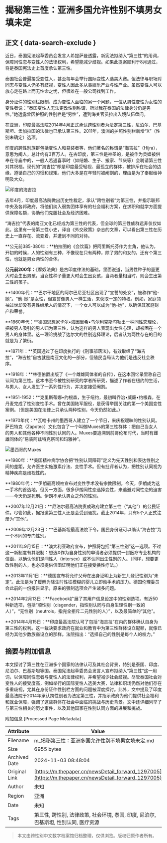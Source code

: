 # 揭秘第三性：亚洲多国允许性别不填男女填未定

## 正文 { data-search-exclude }


近日，泰国宪法起草委员会发言人希提萨曼透露，新宪法拟纳入“第三性”的用词，保障同性恋与变性人的法律权利，希望能减少歧视。如果此提案顺利于8月通过，将是泰国宪法史上首度承认第三性。

泰国社会普遍接受变性人，甚至每年会举行国际变性人选美大赛。但法律与职场对同志与变性人仍多有歧视，变性人因此多从事娱乐产业与性产业。虽然变性人可以放心走在路上而无性命之忧，但很难在一般公司找到工作。

身分证件的性别栏限制，成为变性人面临的另一个问题，一位从男性变性为女性的变性者说：“泰国变性人无法更改性别称谓，所以我在泰国的法律身分仍是男性。”她透露曾因护照的性别栏是“男性”，遭到海关官员拉出入境队伍盘问。

在亚洲，印度最高法院2014年4月正式承认跨性别者为法定第三性，尼泊尔、巴基斯坦、孟加拉国的法律也已承认第三性。2011年，澳洲的护照性别栏新增“X”（性别未确定）选项。

印度的跨性别族群包括变性人和易装者等，他们著名的称谓是“海吉拉”（Hijra），意思为阉人，总计约有3百万人。在古印度，第三性是神圣的，是被作为灵媒被供奉在寺庙中的，一般人若遇喜事时（如结婚、生子、搬家、节庆等）会聘请第三性对其祝福。现代的“海吉拉”却是印度最受轻视、最孤立的群体，被排斥在社会的边缘，遵循自己的习惯和规矩。他们大多是在年轻时被阉割的，理由是为了奉献给神明及大众。

![印度的海吉拉](http://image.thepaper.cn/www/image/4/235/813.jpg)

去年4月，印度最高法院做出历史性裁定，承认“跨性别者”为第三性，并指示联邦中央及各邦政府，将他们纳入弱势团体享有的社会福利方案，在求职和就学方面提供保障名额，协助他们克服社会及经济困难。

“海吉拉”代表的南亚文化已经成为第三性的代表，但全球的第三性族群远非仅仅如此。这里有一份第三性小史，译自《外交政策》杂志的文章，可以看出第三性在历史上一直存在、流变着，并遭到不同的对待。

**公元前385-380年：**柏拉图的《会饮篇》把阿里斯托芬作为主角，他认为，开初的时候，人的性别有三种，不像现在只有两种，除了男的和女的，还有个第三性，也就是男女两性的合体。

**公元前200年：**《摩奴法典》是古印度律法的基础，里面说道，当男性种子的量更大时会生出男孩，当女性种子量更大时会生出女孩，当两者量相当时，则会生出第三性的孩子。

**1400年代：**巴尔干地区的阿尔巴尼亚社区出现了“宣誓的处女”，被称作“他-她”。“他-她”是女性，但宣誓像男人一样生活，来获取一定的特权。例如，家庭领袖过世却没有男性继承人的情况下，一个女人可以成为“他-她”，以确保其家庭财产和荣誉。

**1860年代：**德国思想家卡尔•海因里希•乌尔利克斯勾勒出一种同性恋理论，把被男人吸引的男人归为第三性，认为这样的男人表现出女性心理，却被困在一个男人的身体里。这一理论挑战了达尔文的性别选择理论，后者认为两性存在的目的就是为了繁衍。

**1871年：**英国通过了在印度执行的《刑事部落法》，有效取缔了“海吉拉”，“海吉拉”自古就是南亚文化的一部分，但殖民当局认为他们是违反社会秩序。

**1918年：**林德伯爵出版了《一个雌雄同体者的自传》，在这本回忆录里称自己认同为第三性。这本书至今被性别研究的学者所研究，描述了作者在纽约的生活，与男人、女人发生了一系列性行为，并决定接受阉割。

**1951-1952：**克里斯蒂娜•约根森，生于纽约，最初叫乔治•威廉•约根森，在丹麦完成了性别变性手术。曾在美国陆军服役，是获得举国关注的第一个美国变性案例。（但是美国在法律上只承认两种性别，今天仍然如此。）

**1970年代：**瓦哈卡州的墨西哥人建立了一个节日，来庆祝暧昧的性别认同。萨巴特克（Zapotec）文化包含了一个叫做Muxes的第三性群体：把自己当女人的男人和其他各种不同性别认同的人。Muxes要追溯到前哥伦布时代，当时有雌雄同体的“易装阿兹特克祭司和玛雅神”。

![墨西哥的Muxes](http://image.thepaper.cn/www/image/4/235/769.jpg)

**1980年：**美国精神病学协会把“性别认同障碍”定义为先天性别和表达性别之间的差距，允许医生实施激素疗法、变性手术。但有批评者认为，把性别认同视为精神疾病是歧视性的。

**1980年代：**伊朗最高领袖宣布对变性手术没有宗教限制。今天，伊朗成为这一手术的首选地，但另一方面，很多伊朗同性恋选择变性，来逃避对同性恋的迫害——今天仍是死刑。伊朗不承认男女之外的性别。

**2007年12月21日：**尼泊尔最高法院责成政府建立第三性（“其他”）的公民证件。尽管如此，据报道第三性人还是会受到骚扰。截止2014年，只有5个人正式注册为“其他”。

**2009年12月23日：**巴基斯坦最高法院下令，国民身份证可以确认“海吉拉”为一个不同的专门性别。

**2011年9月15日：**澳大利亚政府宣布，护照将包括“第三性别”这一选项。不过这一新制度有其限制：想选X作为自身性别的申请者必须提供一封医疗专业机构的信函，以确认他们是间性人（intersex）或不认同出生性别的人。（同样，想要更改性别的人，也必须提供信函证明他们正在接受换性疗法。）

**2013年11月1日：**德国宣布将允许父母在出身证明上为新生儿登记性别为“未定”。此法是为了缓解为降生时性征模糊的婴儿立即动手术的压力。德国伦理委员会此前的一份报告显示，原来的强制选项会产生诸多问题。

**2014年2月13日：**Facebook扩展了其用户信息设定中的性别选项。有近50种新选项，包括“顺性别（cisgender，指性别认同与自身生理性别一致的人）”，“无性别（neutrois，指完全拒斥二元性别的人）”，以及最简单的“其他”。

**2014年4月15日：**印度最高法院认可了包括“海吉拉”在内的群体确认自身为第三性的权利。这一裁决要求政府在就业和教育中为第三性群体设立配额，就像已经为其他少数族裔设立的那样。法院指出：“选择自己的性别是每个人的权力。”

## 摘要与附加信息

<!-- tcd_abstract -->
本文探讨了第三性在亚洲多个国家的法律认可及其社会背景，特别是泰国、印度、尼泊尔、巴基斯坦等国。泰国宪法起草委员会发言人宣布拟纳入“第三性”这一用词，以保障同性恋者与变性人的法律权利，并希望减少社会歧视。尽管泰国社会对变性人的接受度高，例如举行的国际变性人选美大赛，法律和职场仍然对他们存在多重歧视，尤其在身份证件性别栏方面的问题被深度探讨。此外，文中提及了印度最高法院于2014年承认跨性别者为法定第三性，并指示政府为他们提供社会福利和就业保障，强调了这些群体在社会中面临的挑战与历史背景。文中还详细列举了与第三性相关的历史事件，以及其他国家在性别认同方面的进展和挑战。
<!-- tcd_abstract_end -->

附加信息 [Processed Page Metadata]

| Attribute       | Value                                  |
|-----------------|----------------------------------------|
| Filename        | m_揭秘第三性：亚洲多国允许性别不填男女填未定.md                             |
| Size            | 6955 bytes                           |
| Archived Date   | 2024-11-03 08:48:04                             |
| Original Link   | [https://m.thepaper.cn/newsDetail_forward_1297005](https://m.thepaper.cn/newsDetail_forward_1297005)                       |
| Author          | 未知                               |
| Region          | 亚洲                               |
| Date            | 未知                                 |
| Tags            | 第三性, 跨性别, 法律政策, 社会环境, 泰国, 印度, 尼泊尔, 巴基斯坦, 性别认同, 医疗资源                                 |
>
> 本文由跨性别中文数字档案馆归档整理，仅供浏览。版权归原作者所有。
>